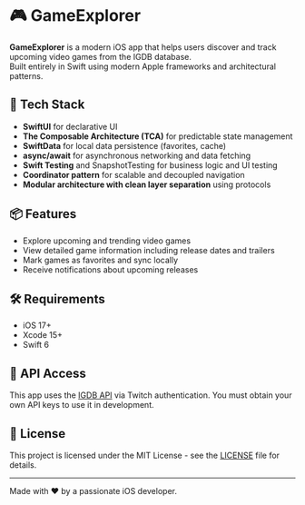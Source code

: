 # 🎮 GameExplorer

**GameExplorer** is a modern iOS app that helps users discover and track upcoming video games from the IGDB database.  
Built entirely in Swift using modern Apple frameworks and architectural patterns.

## 🧠 Tech Stack

- **SwiftUI** for declarative UI
- **The Composable Architecture (TCA)** for predictable state management
- **SwiftData** for local data persistence (favorites, cache)
- **async/await** for asynchronous networking and data fetching
- **Swift Testing** and SnapshotTesting for business logic and UI testing
- **Coordinator pattern** for scalable and decoupled navigation
- **Modular architecture with clean layer separation** using protocols

## 📦 Features

- Explore upcoming and trending video games
- View detailed game information including release dates and trailers
- Mark games as favorites and sync locally
- Receive notifications about upcoming releases

## 🛠 Requirements

- iOS 17+
- Xcode 15+
- Swift 6

## 🔐 API Access

This app uses the [IGDB API](https://api-docs.igdb.com/) via Twitch authentication. You must obtain your own API keys to use it in development.

## 📄 License

This project is licensed under the MIT License - see the [LICENSE](LICENSE) file for details.

---

Made with ❤️ by a passionate iOS developer.
